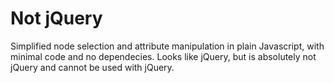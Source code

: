 # Not jQuery

Simplified node selection and attribute manipulation in plain Javascript, with minimal code and no dependecies. Looks like jQuery, but is absolutely not jQuery and cannot be used with jQuery.
